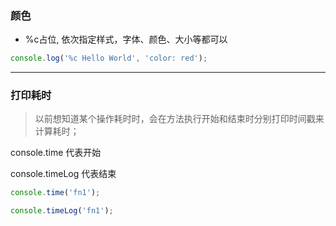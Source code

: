 ### 颜色

- %c占位, 依次指定样式，字体、颜色、大小等都可以

```js
console.log('%c Hello World', 'color: red');
```

----

### 打印耗时
> 以前想知道某个操作耗时时，会在方法执行开始和结束时分别打印时间戳来计算耗时；

console.time 代表开始

console.timeLog 代表结束

```js
console.time('fn1');

console.timeLog('fn1');

```


